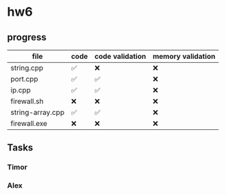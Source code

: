 # hw6

## progress

<!---:white_check_mark:
:x:-->

|  file  |  code  |  code validation  |  memory validation  |
| ------ | ------ | ----------------- | ------------------- |
|string.cpp| :white_check_mark:|:x:|:x:|
|port.cpp|:white_check_mark:|:white_check_mark:|:x:|
|ip.cpp|:white_check_mark:|:white_check_mark:|:x:|
|firewall.sh|:x:|:x:|:x:|
|string-array.cpp|:white_check_mark:|:white_check_mark:|:x:|
|firewall.exe|:x:|:x:|:x:|


## Tasks
### Timor


### Alex
